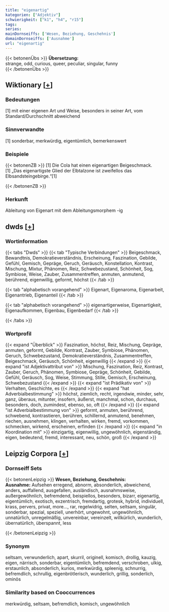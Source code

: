 ```yaml
---
title: "eigenartig"
kategorien: ["Adjektiv"]
schwierigkeit: ["k1", "h4", "r15"]
tags:
series:
mainDornseiffs: ['Wesen, Beziehung, Geschehnis']
domainDornseiffs: ['Ausnahme']
url: "eigenartig"
---
```


{{< betonenÜbs >}}
**Übersetzung:**  
strange, odd, curious, queer, peculiar, singular, funny  
{{< /betonenÜbs >}}

## Wiktionary [[+](https://de.wiktionary.org/wiki/eigenartig)]

### Bedeutungen
[1] mit einer eigenen Art und Weise, besonders in seiner Art, vom Standard/Durchschnitt abweichend  

### Sinnverwandte
[1] sonderbar, merkwürdig, eigentümlich, bemerkenswert  

### Beispiele
{{< betonenZB >}}
[1] Die Cola hat einen eigenartigen Beigeschmack.  
[1] „Das eigenartigste Glied der Elbtalzone ist zweifellos das Elbsandsteingebirge.“[1]  

{{< /betonenZB >}}
### Herkunft
Ableitung von Eigenart mit dem Ableitungsmorphem -ig  



## dwds [[+](https://www.dwds.de/wb/eigenartig)]

### Wortinformation
{{< tabs "Dwds" >}}
{{< tab "Typische Verbindungen" >}}
Beigeschmack, Bewandtnis, Demokratieverständnis, Erscheinung, Faszination, Gebilde, Gefühl, Gemisch, Gepräge, Geruch, Geräusch, Konstellation, Kontrast, Mischung, Mixtur, Phänomen, Reiz, Schwebezustand, Schönheit, Sog, Symbiose, Weise, Zauber, Zusammentreffen, anmuten, anmutend, berührend, eigenwillig, geformt, höchst
{{< /tab >}}

{{< tab "alphabetisch vorangehend" >}}
Eigenart, Eigenaroma, Eigenarbeit, Eigenantrieb, Eigenanteil
{{< /tab >}}

{{< tab "alphabetisch vorangehend" >}}
eigenartigerweise, Eigenartigkeit, Eigenaufkommen, Eigenbau, Eigenbedarf
{{< /tab >}}

{{< /tabs >}}

### Wortprofil
{{< expand "Überblick" >}} Faszination, höchst, Reiz, Mischung, Gepräge, anmuten, geformt, Gebilde, Kontrast, Zauber, Symbiose, Phänomen, Geruch, Schwebezustand, Demokratieverständnis, Zusammentreffen, Beigeschmack, Geräusch, Schönheit, eigenwillig {{< /expand >}}
{{< expand "ist Adjektivattribut von" >}} Mischung, Faszination, Reiz, Kontrast, Zauber, Geruch, Phänomen, Symbiose, Gepräge, Schönheit, Gebilde, Gefühl, Geräusch, Sog, Weise, Stimmung, Stille, Gemisch, Erscheinung, Schwebezustand {{< /expand >}}
{{< expand "ist Prädikativ von" >}} Verhalten, Geschichte, es {{< /expand >}}
{{< expand "hat Adverbialbestimmung" >}} höchst, ziemlich, recht, irgendwie, minder, sehr, ganz, überaus, mitunter, insofern, äußerst, manchmal, schon, durchaus, besonders, doch, zumindest, ebenso, so, oft {{< /expand >}}
{{< expand "ist Adverbialbestimmung von" >}} geformt, anmuten, berührend, schwebend, kontrastieren, berühren, schillernd, anmutend, benehmen, riechen, ausnehmen, klingen, verhalten, wirken, fremd, vorkommen, schmecken, wirkend, erscheinen, erfinden {{< /expand >}}
{{< expand "in Koordination mit" >}} einzigartig, eigenwillig, ungewöhnlich, eigenständig, eigen, bedeutend, fremd, interessant, neu, schön, groß {{< /expand >}}

## Leipzig Corpora [[+](https://corpora.uni-leipzig.de/en/res?word=eigenartig&corpusId=deu_newscrawl-public_2018)]

### Dornseiff Sets
{{< betonenLeipzig >}}
**Wesen, Beziehung, Geschehnis:**  
**Ausnahme:** Aufsehen erregend, abnorm, absonderlich, abweichend, anders, auffallend, ausgefallen, ausländisch, ausnahmsweise, außergewöhnlich, befremdend, beispiellos, besonders, bizarr, eigenartig, eigentümlich, exotisch, exzentrisch, fremdartig, grotesk, hybrid, individuell, krass, pervers, privat, more..., rar, regelwidrig, selten, seltsam, singulär, sonderbar, spezial, speziell, unerhört, ungewohnt, ungewöhnlich, unnatürlich, unregelmäßig, unvereinbar, vereinzelt, willkürlich, wunderlich, übernatürlich, überspannt, less  

{{< /betonenLeipzig >}}

### Synonym
seltsam, verwunderlich, apart, skurril, originell, komisch, drollig, kauzig, eigen, närrisch, sonderbar, eigentümlich, befremdend, verschroben, ulkig, erstaunlich, absonderlich, kurios, merkwürdig, spleenig, schnurrig, befremdlich, schrullig, eigenbrötlerisch, wunderlich, grillig, sonderlich, ominös


### Similarity based on Cooccurrences
merkwürdig, seltsam, befremdlich, komisch, ungewöhnlich

